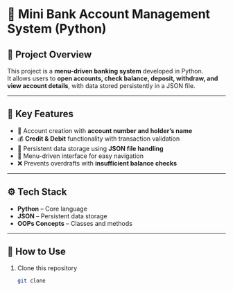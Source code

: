 # 🏦 Mini Bank Account Management System (Python)

## 📌 Project Overview
This project is a **menu-driven banking system** developed in Python.  
It allows users to **open accounts, check balance, deposit, withdraw, and view account details**, with data stored persistently in a JSON file.  

---

## 🎯 Key Features
- 👤 Account creation with **account number and holder’s name**  
- 💰 **Credit & Debit** functionality with transaction validation  
- 📂 Persistent data storage using **JSON file handling**  
- 🧾 Menu-driven interface for easy navigation  
- ❌ Prevents overdrafts with **insufficient balance checks**  

---

## ⚙️ Tech Stack
- **Python** – Core language  
- **JSON** – Persistent data storage  
- **OOPs Concepts** – Classes and methods  

---

## 🚀 How to Use
1. Clone this repository  
   ```bash
   git clone 
